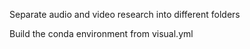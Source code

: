 Separate audio and video research into different folders

Build the conda environment from visual.yml

